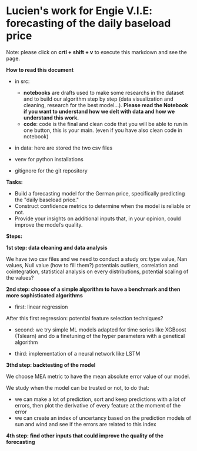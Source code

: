 # Lucien's work for Engie V.I.E: forecasting of the daily baseload price

Note: please click on **crtl + shift + v** to execute this markdown and see the page.

**How to read this document**

- in src: 

    - **notebooks** are drafts used to make some researchs in the dataset and to build our algorithm step by step (data visualization and cleaning, research for the best model...). **Please read the Notebook if you want to understand how we delt with data and how we understand this work.**
    - **code**: code is the final and clean code that you will be able to run in one button, this is your main. (even if you have also clean code in notebook)

- in data: here are stored the two csv files

- venv for python installations

- gitignore for the git repository

**Tasks:**
- Build a forecasting model for the German price, specifically predicting the "daily baseload price." 
- Construct confidence metrics to determine when the model is reliable or not. 
- Provide your insights on additional inputs that, in your opinion, could improve the model’s quality.

**Steps:**

**1st step: data cleaning and data analysis**

We have two csv files and we need to conduct a study on: type value, Nan values, Null value (how to fill them?) potentials outliers, correlation and cointegration, statistical analysis on every distributions, potential scaling of the values?

**2nd step: choose of a simple algorithm to have a benchmark and then more sophisticated algorithms**

- first: linear regression

After this first regression: potential feature selection techniques?

- second: we try simple ML models adapted for time series like XGBoost (Tslearn) and do a finetuning of the hyper parameters with a genetical algorithm

- third: implementation of a neural network like LSTM

**3thd step: backtesting of the model**

We choose MEA metric to have the mean absolute error value of our model.

We study when the model can be trusted or not, to do that:

- we can make a lot of prediction, sort and keep predictions with a lot of errors, then plot the derivative of every feature at the moment of the error
- we can create an index of uncertancy based on the prediction models of sun and wind and see if the errors are related to this index

**4th step: find other inputs that could improve the quality of the forecasting**

